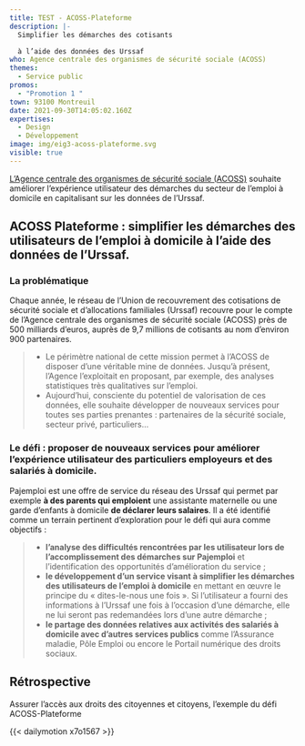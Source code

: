 ```yaml
---
title: TEST - ACOSS-Plateforme
description: |-
  Simplifier les démarches des cotisants

  à l’aide des données des Urssaf
who: Agence centrale des organismes de sécurité sociale (ACOSS)
themes:
  - Service public
promos:
  - "Promotion 1 "
town: 93100 Montreuil
date: 2021-09-30T14:05:02.160Z
expertises:
  - Design
  - Développement
image: img/eig3-acoss-plateforme.svg
visible: true
---
```

[L’Agence centrale des organismes de sécurité sociale (ACOSS)](https://www.acoss.fr/home.html) souhaite améliorer l’expérience utilisateur des démarches du secteur de l’emploi à domicile en capitalisant sur les données de l’Urssaf.

## ACOSS Plateforme : simplifier les démarches des utilisateurs de l’emploi à domicile à l’aide des données de l’Urssaf.

### La problématique

Chaque année, le réseau de l’Union de recouvrement des cotisations de sécurité sociale et d’allocations familiales (Urssaf) recouvre pour le compte de l’Agence centrale des organismes de sécurité sociale (ACOSS) près de 500 milliards d’euros, auprès de 9,7 millions de cotisants au nom d’environ 900 partenaires.

> * Le périmètre national de cette mission permet à l’ACOSS de disposer d’une véritable mine de données. Jusqu’à présent, l’Agence l’exploitait en proposant, par exemple, des analyses statistiques très qualitatives sur l’emploi. 
> * Aujourd’hui, consciente du potentiel de valorisation de ces données, elle souhaite développer de nouveaux services pour toutes ses parties prenantes : partenaires de la sécurité sociale, secteur privé, particuliers…

### Le défi : proposer de nouveaux services pour améliorer l’expérience utilisateur des particuliers employeurs et des salariés à domicile.

Pajemploi est une offre de service du réseau des Urssaf qui permet par exemple **à des parents qui emploient** une assistante maternelle ou une garde d’enfants à domicile **de déclarer leurs salaires**. Il a été identifié comme un terrain pertinent d’exploration pour le défi qui aura comme objectifs :

> * **l’analyse des difficultés rencontrées par les utilisateur lors de l’accomplissement des démarches sur Pajemploi** et l’identification des opportunités d’amélioration du service ;
> * **le développement d’un service visant à simplifier les démarches des utilisateurs de l’emploi à domicile** en mettant en œuvre le principe du « dites-le-nous une fois ». Si l’utilisateur a fourni des informations à l’Urssaf une fois à l’occasion d’une démarche, elle ne lui seront pas redemandées lors d’une autre démarche ;
> * **le partage des données relatives aux activités des salariés à domicile avec d’autres services publics** comme l’Assurance maladie, Pôle Emploi ou encore le Portail numérique des droits sociaux.

## Rétrospective

Assurer l’accès aux droits des citoyennes et citoyens, l’exemple du défi ACOSS-Plateforme

{{< dailymotion x7o1567 >}}